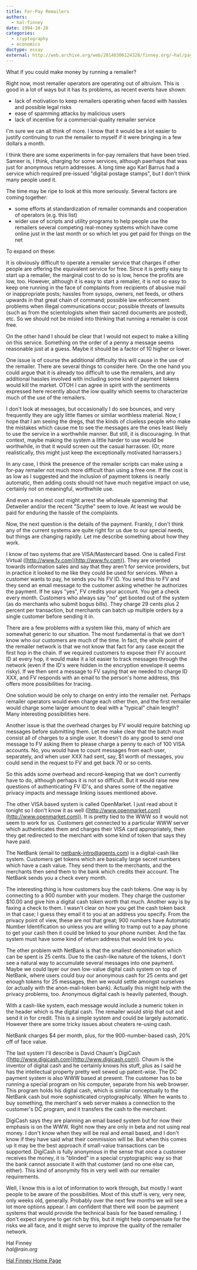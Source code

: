 ```yaml
---
title: For-Pay Remailers
authors:
  - hal-finney
date: 1994-10-28
categories:
  - cryptography
  - economics
doctype: essay
external: http://web.archive.org/web/20140306124328/finney.org/~hal/pay_remail.html
---
```


What if you could make money by running a remailer?

Right now, most remailer operators are operating out of altruism. This is good in a lot of ways but it has its problems, as recent events have shown:

- lack of motivation to keep remailers operating when faced with hassles and possible legal risks
- ease of spamming attacks by malicious users
- lack of incentive for a commercial-quality remailer service

I'm sure we can all think of more. I know that it would be a lot easier to justify continuing to run the remailer to myself if it were bringing in a few dollars a month.

I think there are some experiments in for-pay remailers that have been tried. Sameer is, I think, charging for some services, although paerhaps that was just for anonymous return addresses. A long time ago Karl Barrus had a service which required pre-issued &quot;digital postage stamps&quot;, but I don't think many people used it.

The time may be ripe to look at this more seriously. Several factors are coming together:

- some efforts at standardization of remailer commands and cooperation of operators (e.g. this list)
- wider use of scripts and utility programs to help people use the remailers several competing real-money systems which have come online just in the last month or so which let you get paid for things on the net

To expand on these:

It is obviously difficult to operate a remailer service that charges if other people are offering the equivalent service for free. Since it is pretty easy to start up a remailer, the marginal cost to do so is low, hence the profits are low, too. However, although it is easy to start a remailer, it is not so easy to keep one running in the face of complaints from recipients of abusive mail or inappropriate posts; hassles from sysops, owners, net feeds, or others upwards in that great chain of command; possible law enforcement problems when illegal communications occur; possible threats of lawsuits (such as from the scientologists when their sacred documents are posted), etc. So we should not be misled into thinking that running a remailer is cost free.

On the other hand I should be clear that I would not expect to make a killing on this service. Something on the order of a penny a message seems reasonable just at a guess. Maybe it should be a factor of 10 higher or lower.

One issue is of course the additional difficulty this will cause in the use of the remailer. There are several things to consider here. On the one hand you could argue that it is already too difficult to use the remailers, and any additional hassles involved with including some kind of payment tokens would kill the market. OTOH I can agree in spirit with the sentiments expressed here recently about the low quality which seems to characterize much of the use of the remailers.

I don't look at messages, but occasionally I do see bounces, and very frequently they are ugly little flames or similar worthless material. Now, I hope that I am seeing the dregs, that the kinds of clueless people who make the mistakes which cause me to see the messages are the ones least likely to use the service in a worthwhile manner. But still, it is discouraging. In that context, maybe making the system a little harder to use would be worthwhile, in that it would screen out the casual harrasser. (Or, more realistically, this might just keep the exceptionally motivated harrassers.)

In any case, I think the presence of the remailer scripts can make using a for-pay remailer not much more difficult than using a free one. If the cost is as low as I suggested and the inclusion of payment tokens is nearly automatic, then adding costs should not have much negative impact on use, certainly not on meaningful, worthwhile use.

And even a modest cost might arrest the wholesale spamming that Detweiler and/or the recent &quot;Scythe&quot; seem to love. At least we would be paid for enduring the hassle of the complaints.

Now, the next question is the details of the payment. Frankly, I don't think any of the current systems are quite right for us due to our special needs, but things are changing rapidly. Let me describe something about how they work.

I know of two systems that are VISA/Mastercard based. One is called First Virtual ([http://www.fv.com](http://www.fv.com)). They are oriented towards information sales and say that they aren't for service providers, but in practice it looked to me like they could be used for services. When a customer wants to pay, he sends you his FV ID. You send this to FV and they send an email message to the customer asking whether he authorizes the payment. If he says &quot;yes&quot;, FV credits your account. You get a check every month. Customers who always say &quot;no&quot; get booted out of the system (as do merchants who submit bogus bills). They charge 29 cents plus 2 percent per transaction, but merchants can batch up multiple orders by a single customer before sending it in.

There are a few problems with a system like this, many of which are somewhat generic to our situation. The most fundamental is that we don't know who our customers are much of the time. In fact, the whole point of the remailer network is that we not know that fact for any case except the first hop in the chain. If we required customers to expose their FV account ID at every hop, it would make it a lot easier to track messages through the network (even if the ID's were hidden in the encryption envelope it seems risky). If we then sent a message to FV saying that we needed to charge ID XXX, and FV responds with an email to the person's home address, this offers more possibilities for tracing.

One solution would be only to charge on entry into the remailer net. Perhaps remailer operators would even charge each other then, and the first remailer would charge some larger amount to deal with a &quot;typical&quot; chain length? Many interesting possibilities here.

Another issue is that the overhead charges by FV would require batching up messages before submitting them. Let me make clear that the batch must consist all of charges to a single user. It doesn't do any good to send one message to FV asking them to please charge a penny to each of 100 VISA accounts. No, you would have to count messages from each user, separately, and when user XXX had sent, say, $1 worth of messages, you could send in the request to FV and get back 70 or so cents.

So this adds some overhead and record-keeping that we don't currently have to do, although perhaps it is not so difficult. But it would raise new questions of authenticating FV ID's, and shares some of the negative privacy impacts and message linking issues mentioned above.

The other VISA based system is called OpenMarket. I just read about it tonight so I don't know it as well ([http://www.openmarket.com](http://www.openmarket.com)). It is pretty tied to the WWW so it would not seem to work for us. Customers get connected to a particular WWW server which authenticates them and charges their VISA card appropriately, then they get redirected to the merchant with some kind of token that says they have paid.

The NetBank (email to netbank-intro@agents.com) is a digital-cash like system. Customers get tokens which are basically large secret numbers which have a cash value. They send them to the merchants, and the merchants then send them to the bank which credits their account. The NetBank sends you a check every month.

The interesting thing is how customers buy the cash tokens. One way is by connecting to a 900 number with your modem. They charge the customer $10.00 and give him a digital cash token worth that much. Another way is by faxing a check to them. I wasn't clear on how you get the cash token back in that case; I guess they email it to you at an address you specify. From the privacy point of view, these are not that great; 900 numbers have Automatic Number Identification so unless you are willing to tramp out to a pay phone to get your cash then it could be linked to your phone number. And the fax system must have some kind of return address that would link to you.

The other problem with NetBank is that the smallest denomination which can be spent is 25 cents. Due to the cash-like nature of the tokens, I don't see a natural way to accumulate several messages into one payment. Maybe we could layer our own low-value digital cash system on top of NetBank, where users could buy our anonymous cash for 25 cents and get enough tokens for 25 messages, then we would settle amongst ourselves (or actually with the anon-mail-token bank). Actually this might help with the privacy problems, too. Anonymous digital cash is heavily patented, though.

With a cash-like system, each message would include a numeric token in the header which is the digital cash. The remailer would strip that out and send it in for credit. This is a simple system and could be largely automatic. However there are some tricky issues about cheaters re-using cash.

NetBank charges $4 per month, plus, for the 900-number-based cash, 20% off of face value.

The last system I'll describe is David Chaum's DigiCash ([http://www.digicash.com](http://www.digicash.com)). Chaum is the inventor of digital cash and he certainly knows his stuff, plus as I said he has the intellectual property pretty well sewed up patent-wise. The DC payment system is also WWW based at present. The customer has to be running a special program on his computer, separate from his web browser. This program holds his digital cash, which is similar conceptually to the NetBank cash but more sophisticated cryptographically. When he wants to buy something, the merchant's web server makes a connection to the customer's DC program, and it transfers the cash to the merchant.

DigiCash says they are planning an email based system but for now their emphasis is on the WWW. Right now they are only in beta and not using real money. I don't know when they will be real and email based, and I don't know if they have said what their commission will be. But when this comes up it may be the best approach if small-value transactions can be supported. DigiCash is fully anonymous in the sense that once a customer receives the money, it is &quot;blinded&quot; in a special cryptographic way so that the bank cannot associate it with that customer (and no one else can, either). This kind of anonymity fits in very well with our remailer requirements.

Well, I know this is a lot of information to work through, but mostly I want people to be aware of the possibilities. Most of this stuff is very, very new, only weeks old, generally. Probably over the next few months we will see a lot more options appear. I am confident that there will soon be payment systems that would provide the technical basis for fee based remailing. I don't expect anyone to get rich by this, but it might help compensate for the risks we all face, and it might serve to improve the quality of the remailer network.

Hal Finney\
_hal@rain.org_

[Hal Finney Home Page](http://web.archive.org/web/20130624115154/http://finney.org/~hal/home.html)
